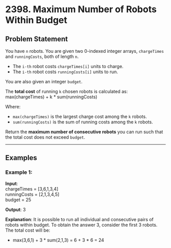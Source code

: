 # 2398. Maximum Number of Robots Within Budget

## Problem Statement
You have `n` robots. You are given two 0-indexed integer arrays, `chargeTimes` and `runningCosts`, both of length `n`. 

- The `i-th` robot costs `chargeTimes[i]` units to charge.
- The `i-th` robot costs `runningCosts[i]` units to run.

You are also given an integer `budget`.

The **total cost** of running `k` chosen robots is calculated as:
max(chargeTimes) + k * sum(runningCosts)


Where:
- `max(chargeTimes)` is the largest charge cost among the `k` robots.
- `sum(runningCosts)` is the sum of running costs among the `k` robots.

Return the **maximum number of consecutive robots** you can run such that the total cost does not exceed `budget`.

---

## Examples

### Example 1:
**Input**:  
chargeTimes = [3,6,1,3,4]  
runningCosts = [2,1,3,4,5]  
budget = 25

**Output**:
3

**Explanation**:
It is possible to run all individual and consecutive pairs of robots within budget.
To obtain the answer 3, consider the first 3 robots. The total cost will be:
- max(3,6,1) + 3 * sum(2,1,3) = 6 + 3 * 6 = 24


